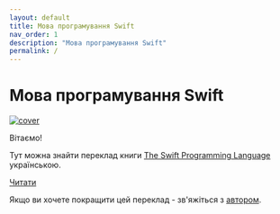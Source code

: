 ```yaml
---
layout: default
title: Мова програмування Swift
nav_order: 1
description: "Мова програмування Swift"
permalink: /
---
```


# Мова програмування Swift

[![cover](book/assets/cover.jpg)](/book/0_welcome_to_swift/about_swift/)

Вітаємо! 

Тут можна знайти переклад книги [The Swift Programming Language](https://docs.swift.org/swift-book/) українською.

[Читати](/book/0_welcome_to_swift/about_swift/)

Якщо ви хочете покращити цей переклад - зв'яжіться з [автором](mailto:killobatt@gmail.com).